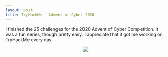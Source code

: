 ```yaml
---
layout: post
title: TryHackMe - Advent of Cyber 2020
---
```


I finished the 25 challenges for the 2020 Advent of Cyber Competition. It was a fun series, though pretty easy. I appreciate that it got me working on TryHackMe every day.

<p align="center">
	<img src="https://zacheller.dev/images/thm/adventcert.png">
</p>
